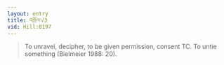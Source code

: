 ```yaml
---
layout: entry
title: འཁྲོལ་√3
vid: Hill:0197
---
```

> To unravel, decipher, to be given permission, consent TC. To untie something (Bielmeier 1988: 20).
